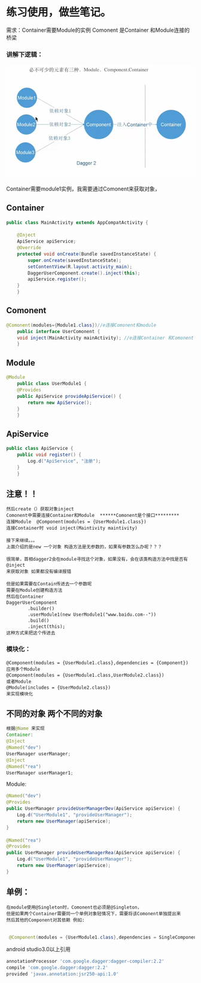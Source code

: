 # 练习使用，做些笔记。

需求：Container需要Module的实例
Comonent 是Container 和Module连接的桥梁

### 讲解下逻辑：

<img src="readme_source/pic.png"/>

Container需要module1实例，我需要通过Comonent来获取对象，


## Container   
  
```java
public class MainActivity extends AppCompatActivity {

    @Inject
    ApiService apiService;
    @Override
    protected void onCreate(Bundle savedInstanceState) {
        super.onCreate(savedInstanceState);
        setContentView(R.layout.activity_main);
        DaggerUserComponent.create().inject(this);
        apiService.register();
    }
    }
```
## Comonent

```java
@Comonent(modules={Module1.class})//e连接Comonent和module
    public interface UserComonent {
    void inject(MainActivity mainActivity); //e连接Container 和Comonent
    }
```
## Module

```java
@Module
    public class UserModule1 {
    @Provides
    public ApiService provideApiService() {
        return new ApiService();
    }
    }
```
## ApiService

```java
public class ApiService {
    public void register() {
        Log.d("ApiService", "注册");
    }
    }
```

## 注意！！

```简单的demo写好了，这里回顾下需要注意的几点，需要对象上加@inject 
然后create（）获取对象inject
Comonent中需要连接Container和Module  ******Comonent是个接口*********
连接Module  @Component(modules = {UserModule1.class})
连接Container时 void inject(Maintivity maintivity)

接下来继续。。。
上面介绍的是new 一个对象 构造方法是无参数的，如果有参数怎么办呢？？？

很简单，首相dagger2会在module寻找这个对象，如果没有，会在该类构造方法中找是否有@inject
来获取对象 如果都没有编译报错

但是如果需要在Contain传进去一个参数呢
需要在Module创建构造方法
然后在Container
DaggerUserComponent
        .builder()
        .userModule1(new UserModule1("www.baidu.com--"))
        .build()
        .inject(this);
这种方式来把这个传进去
```
### 模块化：

```引用Component
@Component(modules = {UserModule1.class},dependencies = {Component})
应用多个Module
@Component(modules = {UserModule1.class,UserModule2.class})
或者Module
@Module(includes = {UserModule2.class})
来实现模块化
```
## 不同的对象 两个不同的对象

```java
根据@Name 来实现
Container:
@Inject
@Named("dev")
UserManager userManager;
@Inject
@Named("rea")
UserManager userManager1;
```
Module:
```java
@Named("dev")
@Provides
public UserManager provideUserManagerDev(ApiService apiService) {
    Log.d("UserModule1", "provideUserManager");
    return new UserManager(apiService);
}

@Named("rea")
@Provides
public UserManager provideUserManagerRea(ApiService apiService) {
    Log.d("UserModule1", "provideUserManager");
    return new UserManager(apiService);
}
```

## 单例：

```
在module使用@Singleton时，Comonent也必须是@Singleton，
但是如果两个Container需要同一个单例对象轻情况下，需要将该Comonent单独提出来
然后其他的Component对其依赖 例如:
  
```  
```java
 @Component(modules = {UserModule1.class},dependencies = SingleComponent.class)
```



android studio3.0以上引用
```groovy
annotationProcessor 'com.google.dagger:dagger-compiler:2.2'
compile 'com.google.dagger:dagger:2.2'
provided 'javax.annotation:jsr250-api:1.0'
```







